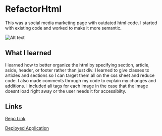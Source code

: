 # RefactorHtml
This was a social media marketing page with outdated html code. I started with existing code and worked to make it more semantic. 


![Alt text](assets/images/screenshot-of-page.png "Optional title")



## What I learned

I learned how to better organize the html by specifying section, article, aside, header, or footer rather than just div. I learned to give classes to articles and sections so I can target them all on the css sheet and reduce code. I also made comments through my code to explain my changes and additions. I included ali tags for each image in the case that the image doesnt load right away or the user needs it for accessibilty.





## Links 
[Repo Link](https://github.com/carsonyarborough/RefactorHtml)

[Deployed Application](https://carsonyarborough.github.io/RefactorHtml/)

